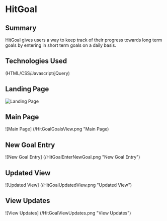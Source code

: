 # HitGoal
## Summary

HitGoal gives users a way to keep track of their progress towards long term goals by entering in short term goals on a daily basis. 

## Technologies Used

(HTML/CSS/Javascript/jQuery)

## Landing Page

![Landing Page](/HitGoalLandingPage.png "Landing Page")

## Main Page
![Main Page] (/HitGoalGoalsView.png "Main Page)

## New Goal Entry
![New Goal Entry] (/HitGoalEnterNewGoal.png "New Goal Entry")

## Updated View
![Updated View] (/HitGoalUpdatedView.png "Updated View")

## View Updates
![View Updates] (/HitGoalViewUpdates.png "View Updates")
